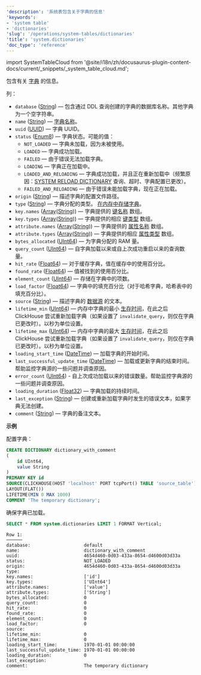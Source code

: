 ```yaml
---
'description': '系统表包含关于字典的信息'
'keywords':
- 'system table'
- 'dictionaries'
'slug': '/operations/system-tables/dictionaries'
'title': 'system.dictionaries'
'doc_type': 'reference'
---
```


import SystemTableCloud from '@site/i18n/zh/docusaurus-plugin-content-docs/current/_snippets/_system_table_cloud.md';

<SystemTableCloud/>

包含有关 [字典](../../sql-reference/dictionaries/index.md) 的信息。

列：

- `database` ([String](../../sql-reference/data-types/string.md)) — 包含通过 DDL 查询创建的字典的数据库名称。其他字典为一个空字符串。
- `name` ([String](../../sql-reference/data-types/string.md)) — [字典名称](../../sql-reference/dictionaries/index.md)。
- `uuid` ([UUID](../../sql-reference/data-types/uuid.md)) — 字典 UUID。
- `status` ([Enum8](../../sql-reference/data-types/enum.md)) — 字典状态。可能的值：
  - `NOT_LOADED` — 字典未加载，因为未被使用。
  - `LOADED` — 字典成功加载。
  - `FAILED` — 由于错误无法加载字典。
  - `LOADING` — 字典正在加载中。
  - `LOADED_AND_RELOADING` — 字典成功加载，并且正在重新加载中（频繁原因：[SYSTEM RELOAD DICTIONARY](/sql-reference/statements/system#reload-dictionaries) 查询、超时、字典配置已更改）。
  - `FAILED_AND_RELOADING` — 由于错误未能加载字典，现在正在加载。
- `origin` ([String](../../sql-reference/data-types/string.md)) — 描述字典的配置文件路径。
- `type` ([String](../../sql-reference/data-types/string.md)) — 字典分配的类型。 [在内存中存储字典](/sql-reference/dictionaries#storing-dictionaries-in-memory)。
- `key.names` ([Array](../../sql-reference/data-types/array.md)([String](../../sql-reference/data-types/string.md))) — 字典提供的 [键名称](/operations/system-tables/dictionaries) 数组。
- `key.types` ([Array](../../sql-reference/data-types/array.md)([String](../../sql-reference/data-types/string.md))) — 字典提供的相应 [键类型](/sql-reference/dictionaries#dictionary-key-and-fields) 数组。
- `attribute.names` ([Array](../../sql-reference/data-types/array.md)([String](../../sql-reference/data-types/string.md))) — 字典提供的 [属性名称](/sql-reference/dictionaries#dictionary-key-and-fields) 数组。
- `attribute.types` ([Array](../../sql-reference/data-types/array.md)([String](../../sql-reference/data-types/string.md))) — 字典提供的相应 [属性类型](/sql-reference/dictionaries#dictionary-key-and-fields) 数组。
- `bytes_allocated` ([UInt64](/sql-reference/data-types/int-uint#integer-ranges)) — 为字典分配的 RAM 量。
- `query_count` ([UInt64](/sql-reference/data-types/int-uint#integer-ranges)) — 自字典加载以来或自上次成功重启以来的查询数量。
- `hit_rate` ([Float64](../../sql-reference/data-types/float.md)) — 对于缓存字典，值在缓存中的使用百分比。
- `found_rate` ([Float64](../../sql-reference/data-types/float.md)) — 值被找到的使用百分比。
- `element_count` ([UInt64](/sql-reference/data-types/int-uint#integer-ranges)) — 存储在字典中的项数。
- `load_factor` ([Float64](../../sql-reference/data-types/float.md)) — 字典中的填充百分比（对于哈希字典，哈希表中的填充百分比）。
- `source` ([String](../../sql-reference/data-types/string.md)) — 描述字典的 [数据源](../../sql-reference/dictionaries/index.md#dictionary-sources) 的文本。
- `lifetime_min` ([UInt64](/sql-reference/data-types/int-uint#integer-ranges)) — 内存中字典的最小 [生存时间](/sql-reference/dictionaries#refreshing-dictionary-data-using-lifetime)，在此之后 ClickHouse 尝试重新加载字典（如果设置了 `invalidate_query`，则仅在字典已更改时）。以秒为单位设置。
- `lifetime_max` ([UInt64](/sql-reference/data-types/int-uint#integer-ranges)) — 内存中字典的最大 [生存时间](/sql-reference/dictionaries#refreshing-dictionary-data-using-lifetime)，在此之后 ClickHouse 尝试重新加载字典（如果设置了 `invalidate_query`，则仅在字典已更改时）。以秒为单位设置。
- `loading_start_time` ([DateTime](../../sql-reference/data-types/datetime.md)) — 加载字典的开始时间。
- `last_successful_update_time` ([DateTime](../../sql-reference/data-types/datetime.md)) — 加载或更新字典的结束时间。帮助监控字典源的一些问题并调查原因。
- `error_count` ([UInt64](/sql-reference/data-types/int-uint#integer-ranges)) - 自上次成功加载以来的错误数量。帮助监控字典源的一些问题并调查原因。
- `loading_duration` ([Float32](../../sql-reference/data-types/float.md)) — 字典加载的持续时间。
- `last_exception` ([String](../../sql-reference/data-types/string.md)) — 创建或重新加载字典时发生的错误文本，如果字典无法创建。
- `comment` ([String](../../sql-reference/data-types/string.md)) — 字典的备注文本。

**示例**

配置字典：

```sql
CREATE DICTIONARY dictionary_with_comment
(
    id UInt64,
    value String
)
PRIMARY KEY id
SOURCE(CLICKHOUSE(HOST 'localhost' PORT tcpPort() TABLE 'source_table'))
LAYOUT(FLAT())
LIFETIME(MIN 0 MAX 1000)
COMMENT 'The temporary dictionary';
```

确保字典已加载。

```sql
SELECT * FROM system.dictionaries LIMIT 1 FORMAT Vertical;
```

```text
Row 1:
──────
database:                    default
name:                        dictionary_with_comment
uuid:                        4654d460-0d03-433a-8654-d4600d03d33a
status:                      NOT_LOADED
origin:                      4654d460-0d03-433a-8654-d4600d03d33a
type:
key.names:                   ['id']
key.types:                   ['UInt64']
attribute.names:             ['value']
attribute.types:             ['String']
bytes_allocated:             0
query_count:                 0
hit_rate:                    0
found_rate:                  0
element_count:               0
load_factor:                 0
source:
lifetime_min:                0
lifetime_max:                0
loading_start_time:          1970-01-01 00:00:00
last_successful_update_time: 1970-01-01 00:00:00
loading_duration:            0
last_exception:
comment:                     The temporary dictionary
```

